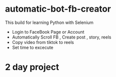 # automatic-bot-fb-creator
This build for learning Python with Selenium 
 - Login to FaceBook Page or Account
 - Automatically Scroll FB , Create post , story, reels
 - Copy video from tiktok to reels
 - Set time to excecute

# 2 day project
